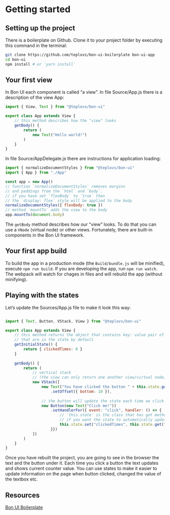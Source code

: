 # Getting started

## Setting up the project
There is a boilerplate on Github. Clone it to your project folder by executing this command in the terminal:
```bash
git clone https://github.com/teplovs/bon-ui-boilerplate bon-ui-app
cd bon-ui
npm install # or `yarn install`
```

## Your first view
In Bon UI each component is called “a view”.
In file Source/App.js there is a description of the view App:
```javascript
import { View, Text } from "@teplovs/bon-ui"

export class App extends View {
    // this method describes how the "view" looks
    getBody() {
        return (
            new Text("Hello world!")
        )
    }
}
```

In file Source/AppDelegate.js there are instructions for application loading:
```javascript
import { normalizeDocumentStyles } from "@teplovs/bon-ui"
import { App } from "./App"

const app = new App()
// function `normalizeDocumentStyles` removes margins 
// and paddings from the `html` and `body`.
// if you have set `flexBody` to `true` then
// the `display: flex` style will be applied to the body
normalizeDocumentStyles({ flexBody: true })
// method `mountTo` adds the view to the body
app.mountTo(document.body)
```

The `getBody` method describes how our “view” looks. To do that you can use a `VNode` (virtual node) or other views. Fortunately, there are built-in components in the Bon UI framework.

## Your first app build
To build the app in a production mode (the `Build/bundle.js` will be minified), execute `npm run build`.
If you are developing the app, run `npm run watch`. The webpack will watch for chages in files and will rebuild the app (without minifying).

## Playing with the states
Let’s update the Sources/App.js file to make it look this way:
```javascript

import { Text, Button, VStack, View } from "@teplovs/bon-ui"

export class App extends View {
    // this method returns the object that contains key: value pair of variables
    // that are in the state by default
    getInitialState() {
        return { clickedTimes: 0 }    
    }
    
    getBody() {
        return (
            // vertical stack
            // (the view can only return one another view/virtual node, so stacks are used to add some children)
            new VStack([
                new Text("You have clicked the button " + this.state.get("clickedTimes").toString() + " times")
                    .setOffset({ bottom: 10 }),
                
                // the button will update the state each time we click it
                new Button(new Text("Click me!"))
                    .setHandlerFor({ event: "click", handler: () => {
                        // `this.state` is the class that has got methods `get` and `set`
                        // if you want the state to automatically update, you have to use them
                        this.state.set("clickedTimes", this.state.get("clickedTimes") + 1)
                    }})
            ])
        )
    }
}
```

Once you have rebuilt the project, you are going to see in the browser the text and the button under it. Each time you click a button the text updates and shows current counter value.
You can use states to make it easier to update information on the page when button clicked, changed the value of the textbox etc.

## Resources
[Bon UI Boilerplate](https://github.com/teplovs/bon-ui-boilerplate)
